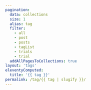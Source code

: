 ```yaml
---
pagination:
  data: collections
  size: 1
  alias: tag
  filter:
    - all
    - post
    - posts
    - tagList
    - trials
    - trial
  addAllPagesToCollections: true
layout: 'tags'
eleventyComputed:
  title: '{{ tag }}'
permalink: /tag/{{ tag | slugify }}/
---
```

